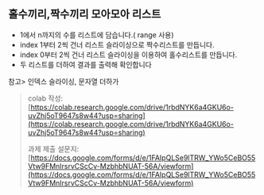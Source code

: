 ## 홀수끼리,짝수끼리 모아모아 리스트

* 1에서 n까지의 수를 리스트에 담습니다.( range 사용)
* index 1부터 2씩 건너 리스트 슬라이싱으로 짝수리스트를 만듭니다.
* index 0부터 2씩 건너 리스트 슬라이싱을 이용하여 홀수리스트를 만듭니다.
* 두 리스트를 더하여 결과를 출력해 확인합니다

참고> 인덱스 슬라이싱, 문자열 더하가


> colab 작성: [https://colab.research.google.com/drive/1rbdNYK6a4GKU6o-uvZhj5oT9647s8w44?usp=sharing](https://colab.research.google.com/drive/1rbdNYK6a4GKU6o-uvZhj5oT9647s8w44?usp=sharing)  
>
> 과제 제출 설문지: [https://docs.google.com/forms/d/e/1FAIpQLSe9lTRW_YWo5CeBO55Vtw9FMnIrsrvCScCv-MzbhbNUAT-56A/viewform](https://docs.google.com/forms/d/e/1FAIpQLSe9lTRW_YWo5CeBO55Vtw9FMnIrsrvCScCv-MzbhbNUAT-56A/viewform)

